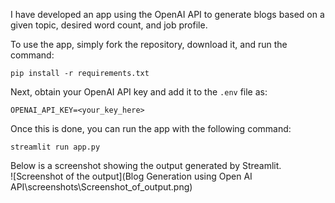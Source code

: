 I have developed an app using the OpenAI API to generate blogs based on a given topic, desired word count, and job profile.

To use the app, simply fork the repository, download it, and run the command:

```
pip install -r requirements.txt
```

Next, obtain your OpenAI API key and add it to the `.env` file as:

```
OPENAI_API_KEY=<your_key_here>
```

Once this is done, you can run the app with the following command:

```
streamlit run app.py
```

Below is a screenshot showing the output generated by Streamlit.  
![Screenshot of the output](Blog Generation using Open AI API\screenshots\Screenshot_of_output.png)
